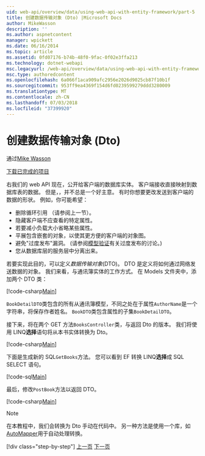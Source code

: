 ```yaml
---
uid: web-api/overview/data/using-web-api-with-entity-framework/part-5
title: 创建数据传输对象 (Dto) |Microsoft Docs
author: MikeWasson
description: ''
ms.author: aspnetcontent
manager: wpickett
ms.date: 06/16/2014
ms.topic: article
ms.assetid: 0fd07176-b74b-48f0-9fac-0f02e3ffa213
ms.technology: dotnet-webapi
msc.legacyurl: /web-api/overview/data/using-web-api-with-entity-framework/part-5
msc.type: authoredcontent
ms.openlocfilehash: 6a066f1aca909afc2956e2026d9025cb87f10b1f
ms.sourcegitcommit: 953ff9ea4369f154d6fd0239599279ddd3280009
ms.translationtype: MT
ms.contentlocale: zh-CN
ms.lasthandoff: 07/03/2018
ms.locfileid: "37399920"
---
```

<a name="create-data-transfer-objects-dtos"></a>创建数据传输对象 (Dto)
====================
通过[Mike Wasson](https://github.com/MikeWasson)

[下载已完成的项目](https://github.com/MikeWasson/BookService)

右我们的 web API 现在，公开给客户端的数据库实体。 客户端接收直接映射到数据库表的数据。 但是，，并不总是一个好主意。 有时你想要更改发送到客户端的数据的形状。 例如，你可能希望：

- 删除循环引用 （请参阅上一节）。
- 隐藏客户端不应查看的特定属性。
- 若要减小负载大小省略某些属性。
- 平展包含嵌套的对象，以使其更方便的客户端的对象图。
- 避免"过度发布"漏洞。 (请参阅[模型验证](../../formats-and-model-binding/model-validation-in-aspnet-web-api.md)有关过度发布的讨论。)
- 您从数据库层的服务层中分离出来。

若要实现此目的，可以定义*数据传输对象*(DTO)。 DTO 是定义将如何通过网络发送数据的对象。 我们来看，与通讯簿实体的工作方式。 在 Models 文件夹中，添加两个 DTO 类：

[!code-csharp[Main](part-5/samples/sample1.cs)]

`BookDetailDTO`类包含的所有从通讯簿模型，不同之处在于属性`AuthorName`是一个字符串，将保存作者姓名。 `BookDTO`类包含属性的子集`BookDetailDTO`。

接下来，将在两个 GET 方法`BooksController`类，与返回 Dto 的版本。 我们将使用 LINQ**选择**语句将从本书实体转换为 Dto。

[!code-csharp[Main](part-5/samples/sample2.cs)]

下面是生成新的 SQL`GetBooks`方法。 您可以看到 EF 转换 LINQ**选择**成 SQL SELECT 语句。

[!code-sql[Main](part-5/samples/sample3.sql)]

最后，修改`PostBook`方法以返回 DTO。

[!code-csharp[Main](part-5/samples/sample4.cs)]

> [!NOTE]
> 在本教程中，我们会转换为 Dto 手动在代码中。 另一种方法是使用一个库，如[AutoMapper](http://automapper.org/)用于自动处理转换。
> 
> [!div class="step-by-step"]
> [上一页](part-4.md)
> [下一页](part-6.md)
